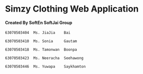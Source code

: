 # Simzy Clothing Web Application

#### Created By SoftEn SoftJai Group
```
63070503404  Ms. JiaJia    Bai 

63070503410  Ms. Sonia     Gautam

63070503418  Ms. Tamonwan  Boonpa

63070503423  Ms. Neeracha  Seehawong

63070503446  Ms. Yuwapa    Saykhamton
```
